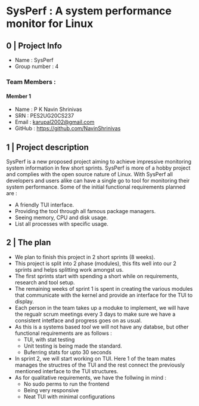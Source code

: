 # SysPerf : A system performance monitor for Linux

## 0 | Project Info
- Name : SysPerf
- Group number : 4

### Team Members : 

#### Member 1
- Name : P K Navin Shrinivas
- SRN : PES2UG20CS237
- Email : [karupal2002@gmail.com](mailto:karupal2002@gmail.com)
- GitHub : https://github.com/NavinShrinivas 

<!--Fill your details in the same format -->

## 1 | Project description
SysPerf is a new proposed project aiming to achieve impressive monitoring system information in few short sprints. SysPerf is more of a hobby project and complies with the open source nature of Linux. With SysPerf all developers and users alike can have a single go to tool for monitoring their system performance. Some of the initial functional requirements planned are : 
- A friendly TUI interface.
- Providing the tool through all famous package managers.
- Seeing memory, CPU and disk usage.
- List all processes with specific usage.

## 2 | The plan

- We plan to finish this project in 2 short sprints (8 weeks).
- This project is split into 2 phase (modules), this fits well into our 2 sprints and helps splitting work amongst us.
- The first sprints start with spending a short while on requirements, research and tool setup. 
- The remaining weeks of sprint 1 is spent in creating the various modules that communicate with the kernel and provide an interface for the TUI to display.
- Each person in the team takes up a moduke to implement, we will have the regualr scrum meetings every 3 days to make sure we have a consistent intetface and progress goes on as usual.
- As this is a systems based _tool_ we will not have any databse, but other functional requirements are as follows :
    - TUI, with stat testing
    - Unit testing is being made the standard.
    - Buferring stats for upto 30 seconds
- In sprint 2, we will start working on TUI. Here 1 of the team mates manages the structres of the TUI and the rest connect the previously mentioned interface to the TUI structures.
- As for qualitative requirements, we have the follwing in mind : 
    - No sudo perms to run the frontend 
    - Being very responsive 
    - Neat TUI with minimal configurations
